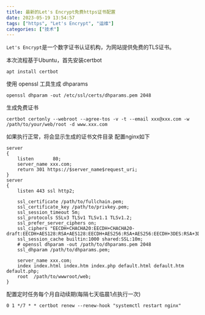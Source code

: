 ```yaml
---
title: 最新的Let's Encrypt免费https证书配置
date: 2023-05-19 13:54:57
tags: ["https", "Let's Encrypt", "运维"]
categories: ["技术"]
---
```


`Let's Encrypt`是一个数字证书认证机构，为网站提供免费的TLS证书。
<!-- more -->
本次流程基于Ubuntu，首先安装certbot
```shell
apt install certbot
```
使用 openssl 工具生成 dhparams
```shell
openssl dhparam -out /etc/ssl/certs/dhparams.pem 2048
```
生成免费证书
```shell
certbot certonly --webroot --agree-tos -v -t --email xxx@xxx.com -w /path/to/your/web/root -d www.xxx.com
```
如果执行正常，将会显示生成的证书文件目录
配置nginx如下
```shell
server
{
    listen       80;
    server_name xxx.com;
    return 301 https://$server_name$request_uri;
}
server
{
    listen 443 ssl http2;

    ssl_certificate /path/to/fullchain.pem;
    ssl_certificate_key /path/to/privkey.pem;
    ssl_session_timeout 5m;
    ssl_protocols SSLv3 TLSv1 TLSv1.1 TLSv1.2;
    ssl_prefer_server_ciphers on;
    ssl_ciphers "EECDH+CHACHA20:EECDH+CHACHA20-draft:EECDH+AES128:RSA+AES128:EECDH+AES256:RSA+AES256:EECDH+3DES:RSA+3DES:!MD5";
    ssl_session_cache builtin:1000 shared:SSL:10m;
    # openssl dhparam -out /path/to/dhparams.pem 2048
    ssl_dhparam /path/to/dhparams.pem;

    server_name xxx.com;
    index index.html index.htm index.php default.html default.htm default.php;
    root  /path/to/wwwroot/web;
}
```

配置定时任务每个月自动续期(每隔七天临晨1点执行一次)
```shell
0 1 */7 * * certbot renew --renew-hook "systemctl restart nginx"
```



